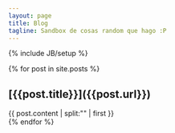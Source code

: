 ```yaml
---
layout: page
title: Blog
tagline: Sandbox de cosas random que hago :P
---
```

{% include JB/setup %}

 {% for post in site.posts %}
<article class="unit-article layout-post">
    <div class="unit-inner unit-article-inner">
        <div class="content">
            <div class="bd">
                <div class="entry-content">
                     <h1>[{{post.title}}]({{post.url}})</h1>
                    {{ post.content | split:"<!-- more -->" | first }}
                </div><!-- entry-content -->
            </div><!-- bd -->
        </div><!-- content -->
    </div><!-- unit-inner -->
</article>
  {% endfor %}







